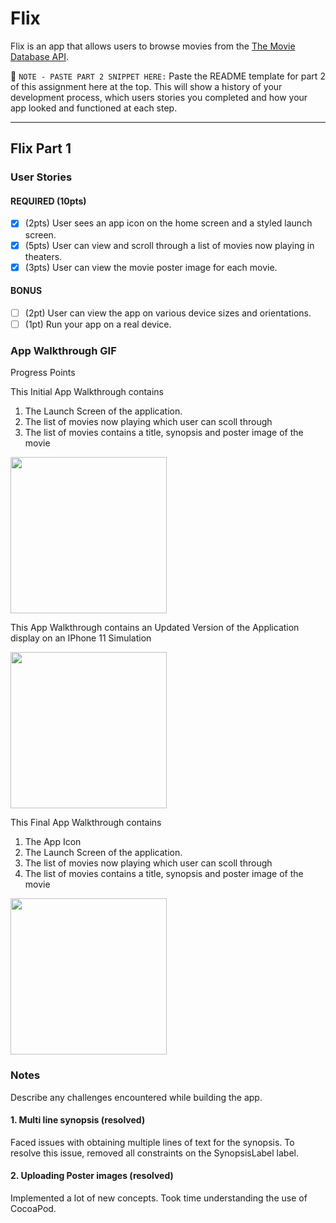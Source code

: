 # Flix

Flix is an app that allows users to browse movies from the [The Movie Database API](http://docs.themoviedb.apiary.io/#).

📝 `NOTE - PASTE PART 2 SNIPPET HERE:` Paste the README template for part 2 of this assignment here at the top. This will show a history of your development process, which users stories you completed and how your app looked and functioned at each step.

---

## Flix Part 1

### User Stories

#### REQUIRED (10pts)
- [x] (2pts) User sees an app icon on the home screen and a styled launch screen.
- [x] (5pts) User can view and scroll through a list of movies now playing in theaters.
- [x] (3pts) User can view the movie poster image for each movie.

#### BONUS
- [ ] (2pt) User can view the app on various device sizes and orientations.
- [ ] (1pt) Run your app on a real device.

### App Walkthrough GIF
Progress Points

This Initial App Walkthrough contains 
1. The Launch Screen of the application.
2. The list of movies now playing which user can scoll through 
3. The list of movies contains a title, synopsis and poster image of the movie

<img src=http://g.recordit.co/bQhviwGxbX.gif width=250><br>

This App Walkthrough contains an Updated Version of the Application display on an IPhone 11 Simulation 

<img src=http://g.recordit.co/D77dmsb7Ol.gif width=250><br>

This Final App Walkthrough contains 
1. The App Icon 
2. The Launch Screen of the application.
3. The list of movies now playing which user can scoll through 
4. The list of movies contains a title, synopsis and poster image of the movie

<img src=http://g.recordit.co/BdcTalsICW.gif width=250><br>

### Notes
Describe any challenges encountered while building the app.
#### 1. Multi line synopsis (resolved)
Faced issues with obtaining multiple lines of text for the synopsis. To resolve this issue, removed all constraints on the SynopsisLabel label.

#### 2. Uploading Poster images (resolved)
Implemented a lot of new concepts. Took time understanding the use of CocoaPod. 
